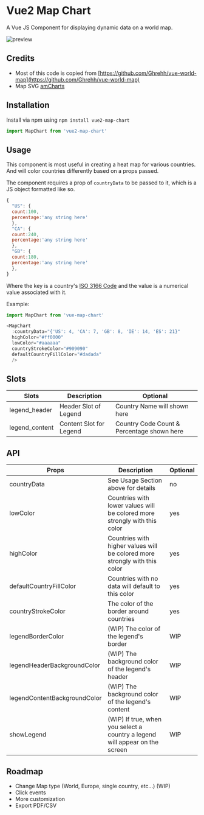 # Vue2 Map Chart

A Vue JS Component for displaying dynamic data on a world map.

![preview](https://res.cloudinary.com/dmcsrcy3h/image/upload/c_pad,b_auto:predominant,fl_preserve_transparency/v1690292966/Screenshot_2023-07-25_at_7.19.00_PM_y71bpq.jpg?_s=public-apps)


## Credits

- Most of this code is copied from [https://github.com/Ghrehh/vue-world-map](https://github.com/Ghrehh/vue-world-map)
- Map SVG [amCharts](https://www.amcharts.com/svg-maps/?map=world)


## Installation

Install via npm using `npm install vue2-map-chart`
``` javascript
import MapChart from 'vue2-map-chart'
```

## Usage

This component is most useful in creating a heat map for various countries. And
will color countries differently based on a props passed.

The component requires a prop of `countryData` to be passed to it, which is a JS
object formatted like so.

``` javascript
{
  "US": {
  count:100,
  percentage:'any string here'
  },
  "CA": {
  count:240,
  percentage:'any string here'
  },
  "GB": {
  count:180,
  percentage:'any string here'
  },
}
```

Where the key is a country's
[ISO 3166 Code](https://en.wikipedia.org/wiki/ISO_3166) and the value is a
numerical value associated with it.

Example:
``` javascript
import MapChart from 'vue-map-chart'

<MapChart
  :countryData="{'US': 4, 'CA': 7, 'GB': 8, 'IE': 14, 'ES': 21}"
  highColor="#ff0000"
  lowColor="#aaaaaa"
  countryStrokeColor="#909090"
  defaultCountryFillColor="#dadada"
  />
```

## Slots
| Slots | Description | Optional |
| --- | --- | --- |
| legend_header | Header Slot of Legend | <span>Country Name will shown here</span> |
| legend_content | Content Slot for Legend | <span> Country Code Count & Percentage shown here</span> |

## API

| Props | Description | Optional |
| --- | --- | --- |
| countryData | See Usage Section above for details  | no |
| lowColor | Countries with lower values will be colored more strongly with this color | yes |
| highColor | Countries with higher values will be colored more strongly with this color | yes |
| defaultCountryFillColor | Countries with no data will default to this color | yes |
| countryStrokeColor | The color of the border around countries | yes |
| legendBorderColor | (WIP) The color of the legend's border | WIP |
| legendHeaderBackgroundColor | (WIP) The background color of the legend's header | WIP |
| legendContentBackgroundColor | (WIP) The background color of the legend's content | WIP |
| showLegend | (WIP) If true, when you select a country a legend will appear on the screen | WIP |


## Roadmap
- Change Map type (World, Europe, single country, etc...) (WIP)
- Click events
- More customization
- Export PDF/CSV
